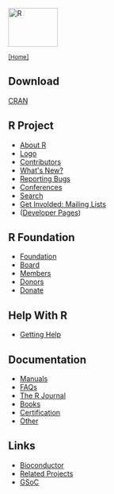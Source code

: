 <div class="row">
<div class="col-xs-6 col-sm-12">

<a href="/"><img src="/Rlogo.png" width="100" height="78" alt = "R" /></a>

<small>[[Home]](/)</small>

## Download

[CRAN](http://cran.r-project.org/mirrors.html)

## R Project

* [About R](/about.html)
* [Logo](/logo/)
* [Contributors](/contributors.html)
* [What's New?](/news.html)
* [Reporting Bugs](/bugs.html)
* [Conferences](/conferences.html)
* [Search](/search.html)
* [Get Involded: Mailing Lists](/mail.html)
* ([Developer Pages](http://developer.R-project.org))
</div>

<div class="col-xs-6 col-sm-12">

## R Foundation

* [Foundation](/foundation/)
* [Board](/foundation/board.html)
* [Members](/foundation/members.html)
* [Donors](/foundation/donors.html)
* [Donate](/foundation/donations.html)

## Help With R

* [Getting Help](/help.html)

## Documentation

* [Manuals](http://cran.r-project.org/manuals.html)
* [FAQs](http://cran.r-project.org/faqs.html)
* [The R Journal](http://journal.r-project.org)
* [Books](/doc/bib/R-books.html)
* [Certification](/certification.html)
* [Other](/other-docs.html)

## Links

* [Bioconductor](http://www.bioconductor.org)
* [Related Projects](/other-projects.html)
* [GSoC](/gsoc.html)

</div>
</div>
